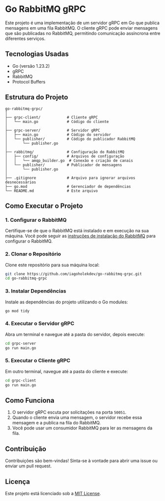 
# Go RabbitMQ gRPC

Este projeto é uma implementação de um servidor gRPC em Go que publica mensagens em uma fila RabbitMQ. O cliente gRPC pode enviar mensagens que são publicadas no RabbitMQ, permitindo comunicação assíncrona entre diferentes serviços.

## Tecnologias Usadas

- Go (versão 1.23.2)
- gRPC
- RabbitMQ
- Protocol Buffers

## Estrutura do Projeto

```
go-rabbitmq-grpc/
│
├── grpc-client/            # Cliente gRPC
│   └── main.go             # Código do cliente
│
├── grpc-server/            # Servidor gRPC
│   ├── main.go             # Código do servidor
│   └── publisher/          # Código do publicador RabbitMQ
│       └── publisher.go
│
├── rabbitmq/               # Configuração do RabbitMQ
│   ├── config/             # Arquivos de configuração
│   │   └── amqp_builder.go  # Conexão e criação de canais
│   └── publisher/          # Publicador de mensagens
│       └── publisher.go
│
├── .gitignore              # Arquivo para ignorar arquivos desnecessários
├── go.mod                  # Gerenciador de dependências
└── README.md               # Este arquivo
```

## Como Executar o Projeto

### 1. Configurar o RabbitMQ

Certifique-se de que o RabbitMQ está instalado e em execução na sua máquina. Você pode seguir as [instruções de instalação do RabbitMQ](https://www.rabbitmq.com/download.html) para configurar o RabbitMQ.

### 2. Clonar o Repositório

Clone este repositório para sua máquina local:

```bash
git clone https://github.com/iagoholekdev/go-rabbitmq-grpc.git
cd go-rabbitmq-grpc
```

### 3. Instalar Dependências

Instale as dependências do projeto utilizando o Go modules:

```bash
go mod tidy
```

### 4. Executar o Servidor gRPC

Abra um terminal e navegue até a pasta do servidor, depois execute:

```bash
cd grpc-server
go run main.go
```

### 5. Executar o Cliente gRPC

Em outro terminal, navegue até a pasta do cliente e execute:

```bash
cd grpc-client
go run main.go
```

## Como Funciona

1. O servidor gRPC escuta por solicitações na porta `50051`.
2. Quando o cliente envia uma mensagem, o servidor recebe essa mensagem e a publica na fila do RabbitMQ.
3. Você pode usar um consumidor RabbitMQ para ler as mensagens da fila.

## Contribuição

Contribuições são bem-vindas! Sinta-se à vontade para abrir uma issue ou enviar um pull request.

## Licença

Este projeto está licenciado sob a [MIT License](LICENSE).
